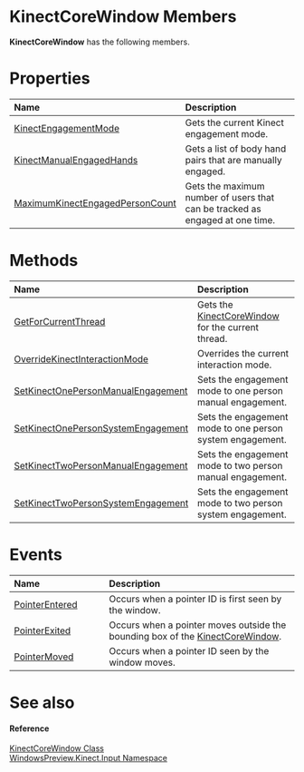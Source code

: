 KinectCoreWindow Members  
========================  

**KinectCoreWindow** has the following members.  

<span id="publicpropertiesSection"></span>

Properties  
==========  

<table>
<colgroup>
<col width="30%" />
<col width="60%" />
</colgroup>
<thead>
<tr class="header">
<th align="left">Name</th>
<th align="left">Description</th>
</tr>
</thead>
<tbody>
<tr class="odd">
<td align="left"><a href="Properties/KinectEngagementMode.md">KinectEngagementMode</a></td>
<td align="left">Gets the current Kinect engagement mode.</td>
</tr>
<tr class="even">
<td align="left"><a href="Properties/KinectManualEngagedHands.md">KinectManualEngagedHands</a></td>
<td align="left">Gets a list of body hand pairs that are manually engaged.</td>
</tr>
<tr class="odd">
<td align="left"><a href="Properties/MaximumKinectEngagedPerson.md">MaximumKinectEngagedPersonCount</a></td>
<td align="left">Gets the maximum number of users that can be tracked as engaged at one time.</td>
</tr>
</tbody>
</table>

<span id="publicmethodsSection"></span>

Methods  
=======  

<table>
<colgroup>
<col width="30%" />
<col width="60%" />
</colgroup>
<thead>
<tr class="header">
<th align="left">Name</th>
<th align="left">Description</th>
</tr>
</thead>
<tbody>
<tr class="odd">
<td align="left"><a href="Methods/GetForCurrentThread_Method.md">GetForCurrentThread</a></td>
<td align="left">Gets the <a href="../KinectCoreWindow_Class.md">KinectCoreWindow</a> for the current thread.</td>
</tr>
<tr class="even">
<td align="left"><a href="Methods/OverrideKinectInteractionM.md">OverrideKinectInteractionMode</a></td>
<td align="left">Overrides the current interaction mode.</td>
</tr>
<tr class="odd">
<td align="left"><a href="Methods/SetKinectOnePersonManualEn.md">SetKinectOnePersonManualEngagement</a></td>
<td align="left">Sets the engagement mode to one person manual engagement.</td>
</tr>
<tr class="even">
<td align="left"><a href="Methods/SetKinectOnePersonSystemEn.md">SetKinectOnePersonSystemEngagement</a></td>
<td align="left">Sets the engagement mode to one person system engagement.</td>
</tr>
<tr class="odd">
<td align="left"><a href="Methods/SetKinectTwoPersonManualEn.md">SetKinectTwoPersonManualEngagement</a></td>
<td align="left">Sets the engagement mode to two person manual engagement.</td>
</tr>
<tr class="even">
<td align="left"><a href="Methods/SetKinectTwoPersonSystemEn.md">SetKinectTwoPersonSystemEngagement</a></td>
<td align="left">Sets the engagement mode to two person system engagement.</td>
</tr>
</tbody>
</table>

<span id="publiceventsSection"></span>

Events  
======  

<table>
<colgroup>
<col width="30%" />
<col width="60%" />
</colgroup>
<thead>
<tr class="header">
<th align="left">Name</th>
<th align="left">Description</th>
</tr>
</thead>
<tbody>
<tr class="odd">
<td align="left"><a href="Events/PointerEntered_Event.md">PointerEntered</a></td>
<td align="left">Occurs when a pointer ID is first seen by the window.</td>
</tr>
<tr class="even">
<td align="left"><a href="Events/PointerExited_Event.md">PointerExited</a></td>
<td align="left">Occurs when a pointer moves outside the bounding box of the <a href="../KinectCoreWindow_Class.md">KinectCoreWindow</a>.</td>
</tr>
<tr class="odd">
<td align="left"><a href="Events/PointerMoved_Event.md">PointerMoved</a></td>
<td align="left">Occurs when a pointer ID seen by the window moves.</td>
</tr>
</tbody>
</table>

<span id="ID4EK"></span>

See also  
========  

<span id="ID4EM"></span>
#### Reference  

[KinectCoreWindow Class](../KinectCoreWindow_Class.md)  
 [WindowsPreview.Kinect.Input Namespace](../../Kinect.Input.md)  



<!--Please do not edit the data in the comment block below.-->
<!--
TOCTitle : KinectCoreWindow Members
RLTitle : KinectCoreWindow Members
KeywordF : WindowsPreview.Kinect.Input.KinectCoreWindow
KeywordF : KinectCoreWindow
KeywordK : KinectCoreWindow class
KeywordK : KinectCoreWindow class, all members
KeywordK : WindowsPreview.Kinect.Input.KinectCoreWindow class
HelpPriority : 1
KeywordA : AllMembers.T:WindowsPreview.Kinect.Input.KinectCoreWindow
AssetID : AllMembers.T:WindowsPreview.Kinect.Input.KinectCoreWindow
Locale : en-us
CommunityContent : 1
TargetOS : Windows
TopicType : kbSyntax
DocSet : K4Wv2
ProjType : K4Wv2Proj
Technology : Kinect for Windows
Product : Kinect for Windows SDK v2
productversion : 20
-->
